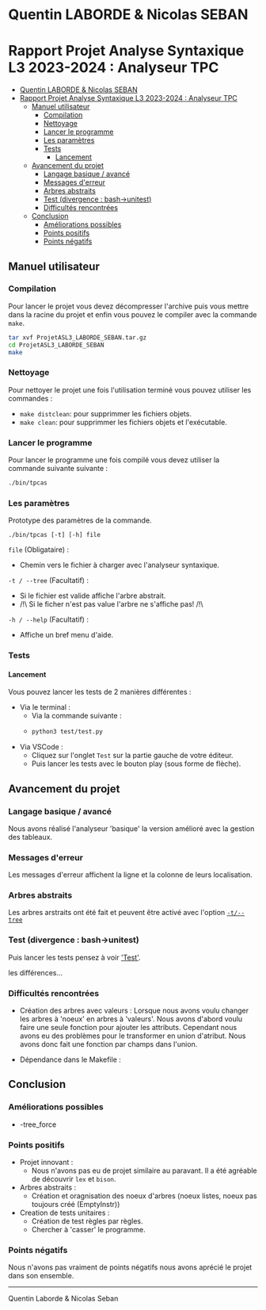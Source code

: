 # Quentin LABORDE & Nicolas SEBAN
# Rapport Projet Analyse Syntaxique L3 2023-2024 : Analyseur TPC

- [Quentin LABORDE \& Nicolas SEBAN](#quentin-laborde--nicolas-seban)
- [Rapport Projet Analyse Syntaxique L3 2023-2024 : Analyseur TPC](#rapport-projet-analyse-syntaxique-l3-2023-2024--analyseur-tpc)
  - [Manuel utilisateur](#manuel-utilisateur)
    - [Compilation](#compilation)
    - [Nettoyage](#nettoyage)
    - [Lancer le programme](#lancer-le-programme)
    - [Les paramètres](#les-paramètres)
    - [Tests](#tests)
      - [Lancement](#lancement)
  - [Avancement du projet](#avancement-du-projet)
    - [Langage basique / avancé](#langage-basique--avancé)
    - [Messages d'erreur](#messages-derreur)
    - [Arbres abstraits](#arbres-abstraits)
    - [Test (divergence : bash-\>unitest)](#test-divergence--bash-unitest)
    - [Difficultés rencontrées](#difficultés-rencontrées)
  - [Conclusion](#conclusion)
    - [Améliorations possibles](#améliorations-possibles)
    - [Points positifs](#points-positifs)
    - [Points négatifs](#points-négatifs)


## Manuel utilisateur

### Compilation

Pour lancer le projet vous devez décompresser l'archive puis vous mettre dans la racine du projet et enfin vous pouvez le compiler avec la commande `make`.

```bash
tar xvf ProjetASL3_LABORDE_SEBAN.tar.gz
cd ProjetASL3_LABORDE_SEBAN
make
```

### Nettoyage 

Pour nettoyer le projet une fois l'utilisation terminé vous pouvez utiliser les commandes :
-  `make distclean`: pour supprimmer les fichiers objets.
-  `make clean`: pour supprimmer les fichiers objets et l'exécutable.

### Lancer le programme

Pour lancer le programme une fois compilé vous devez utiliser la commande suivante suivante :

```bash
./bin/tpcas
```

### Les paramètres

Prototype des paramètres de la commande.
```
./bin/tpcas [-t] [-h] file
```


`file` (Obligataire) :
   - Chemin vers le fichier à charger avec l'analyseur syntaxique.

`-t / --tree` (Facultatif) :
   - Si le fichier est valide affiche l'arbre abstrait. 
   - /!\ Si le ficher n'est pas value l'arbre ne s'affiche pas! /!\

`-h / --help` (Facultatif) :
   - Affiche un bref menu d'aide.


### Tests

#### Lancement 
Vous pouvez lancer les tests de 2 manières différentes :
  - Via le terminal :
    - Via la commande suivante :
    - ```bash
      python3 test/test.py
      ```
  - Via VSCode :
    - Cliquez sur l'onglet `Test` sur la partie gauche de votre éditeur.
    - Puis lancer les tests avec le bouton play (sous forme de flèche).


## Avancement du projet

### Langage basique / avancé

Nous avons réalisé l'analyseur 'basique' la version amélioré avec la gestion des tableaux.

### Messages d'erreur

Les messages d'erreur affichent la ligne et la colonne de leurs localisation.

### Arbres abstraits

Les arbres arstraits ont été fait et peuvent être activé avec l'option [`-t/--tree`](#les-paramètres)

### Test (divergence : bash->unitest)

Puis lancer les tests pensez à voir ['Test'](#tests).

les différences...

### Difficultés rencontrées

- Création des arbres avec valeurs : Lorsque nous avons voulu changer les arbres à 'noeux' en arbres à 'valeurs'. Nous avons d'abord voulu faire une seule fonction pour ajouter les attributs. Cependant nous avons eu des problèmes pour le transformer en union d'atribut. Nous avons donc fait une fonction par champs dans l'union.

- Dépendance dans le Makefile :


## Conclusion 

### Améliorations possibles

- -tree_force


### Points positifs
- Projet innovant :
  - Nous n'avons pas eu de projet similaire au paravant. Il a été agréable de découvrir `lex` et `bison`.
- Arbres abstraits :
  - Création et oragnisation des noeux d'arbres (noeux listes, noeux pas toujours créé (EmptyInstr))
- Creation de tests unitaires : 
  - Création de test règles par règles.
  - Chercher à 'casser' le programme.  

### Points négatifs

Nous n'avons pas vraiment de points négatifs nous avons aprécié le projet dans son ensemble.

_____

Quentin Laborde & Nicolas Seban
